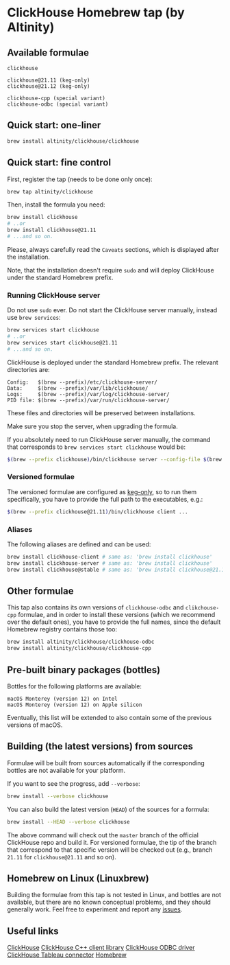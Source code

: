 # ClickHouse Homebrew tap (by Altinity)

## Available formulae

```text
clickhouse

clickhouse@21.11 (keg-only)
clickhouse@21.12 (keg-only)

clickhouse-cpp (special variant)
clickhouse-odbc (special variant)
```

## Quick start: one-liner

```sh
brew install altinity/clickhouse/clickhouse
```

## Quick start: fine control

First, register the tap (needs to be done only once):

```sh
brew tap altinity/clickhouse
```

Then, install the formula you need:

```sh
brew install clickhouse
# ..or
brew install clickhouse@21.11
# ...and so on.
```

Please, always carefully read the `Caveats` sections, which is displayed after the installation.

Note, that the installation doesn't require `sudo` and will deploy ClickHouse under the standard Homebrew prefix.

### Running ClickHouse server

Do not use `sudo` ever. Do not start the ClickHouse server manually, instead use `brew services`:

```sh
brew services start clickhouse
# ..or
brew services start clickhouse@21.11
# ...and so on.
```

ClickHouse is deployed under the standard Homebrew prefix. The relevant directories are:

```text
Config:   $(brew --prefix)/etc/clickhouse-server/
Data:     $(brew --prefix)/var/lib/clickhouse/
Logs:     $(brew --prefix)/var/log/clickhouse-server/
PID file: $(brew --prefix)/var/run/clickhouse-server/
```

These files and directories will be preserved between installations.

Make sure you stop the server, when upgrading the formula.

If you absolutely need to run ClickHouse server manually, the command that corresponds to `brew services start clickhouse` would be:

```sh
$(brew --prefix clickhouse)/bin/clickhouse server --config-file $(brew --prefix)/etc/clickhouse-server/config.xml --pid-file $(brew --prefix)/var/run/clickhouse-server/clickhouse-server.pid
```

### Versioned formulae

The versioned formulae are configured as [keg-only](https://docs.brew.sh/FAQ#what-does-keg-only-mean), so to run them specifically, you have to provide the full path to the executables, e.g.:

```sh
$(brew --prefix clickhouse@21.11)/bin/clickhouse client ...
```

### Aliases

The following aliases are defined and can be used:

```sh
brew install clickhouse-client # same as: 'brew install clickhouse'
brew install clickhouse-server # same as: 'brew install clickhouse'
brew install clickhouse@stable # same as: 'brew install clickhouse@21.12' (or whatever the latest stable versioned formula is)
```

## Other formulae

This tap also contains its own versions of `clickhouse-odbc` and `clikchouse-cpp` formulae, and in order to install these versions (which we recommend over the default ones), you have to provide the full names, since the default Homebrew registry contains those too:

```sh
brew install altinity/clickhouse/clickhouse-odbc
brew install altinity/clickhouse/clickhouse-cpp
```

## Pre-built binary packages (bottles)

Bottles for the following platforms are available:

```text
macOS Monterey (version 12) on Intel
macOS Monterey (version 12) on Apple silicon
```

Eventually, this list will be extended to also contain some of the previous versions of macOS.

## Building (the latest versions) from sources

Formulae will be built from sources automatically if the corresponding bottles are not available for your platform.

If you want to see the progress, add `--verbose`:

```sh
brew install --verbose clickhouse
```

You can also build the latest version (`HEAD`) of the sources for a formula:

```sh
brew install --HEAD --verbose clickhouse
```

The above command will check out the `master` branch of the official ClickHouse repo and build it. For versioned formulae, the tip of the branch that correspond to that specific version will be checked out (e.g., branch `21.11` for `clickhouse@21.11` and so on).

## Homebrew on Linux (Linuxbrew)

Building the formulae from this tap is not tested in Linux, and bottles are not available, but there are no known conceptual problems, and they should generally work. Feel free to experiment and report any [issues](https://github.com/Altinity/homebrew-clickhouse/issues).

## Useful links

[ClickHouse](https://clickhouse.com/)
[ClickHouse C++ client library](https://github.com/ClickHouse/clickhouse-cpp)
[ClickHouse ODBC driver](https://github.com/ClickHouse/clickhouse-odbc)
[ClickHouse Tableau connector](https://github.com/Altinity/clickhouse-tableau-connector-odbc)
[Homebrew](https://brew.sh)

